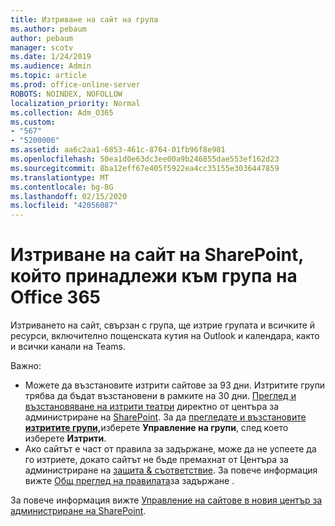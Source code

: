 ```yaml
---
title: Изтриване на сайт на група
ms.author: pebaum
author: pebaum
manager: scotv
ms.date: 1/24/2019
ms.audience: Admin
ms.topic: article
ms.prod: office-online-server
ROBOTS: NOINDEX, NOFOLLOW
localization_priority: Normal
ms.collection: Adm_O365
ms.custom:
- "567"
- "5200006"
ms.assetid: aa6c2aa1-6853-461c-8764-01fb96f8e981
ms.openlocfilehash: 50ea1d0e63dc3ee00a9b246855dae553ef162d23
ms.sourcegitcommit: 8ba12eff67e405f5922ea4cc35155e3036447859
ms.translationtype: MT
ms.contentlocale: bg-BG
ms.lasthandoff: 02/15/2020
ms.locfileid: "42056087"
---
```

# <a name="delete-a-sharepoint-site-that-belongs-to-an-office-365-group"></a>Изтриване на сайт на SharePoint, който принадлежи към група на Office 365

Изтриването на сайт, свързан с група, ще изтрие групата и всичките й ресурси, включително пощенската кутия на Outlook и календара, както и всички канали на Teams.
  
Важно:

- Можете да възстановите изтрити сайтове за 93 дни. Изтритите групи трябва да бъдат възстановени в рамките на 30 дни. [Преглед и възстановяване на изтрити театри](https://admin.microsoft.com/sharepoint?page=recyclebin&modern=true) директно от центъра за администриране на [SharePoint](https://admin.microsoft.com/sharepoint?page=home&modern=true). За да [прегледате и възстановите **изтритите групи,**](https://outlook.office.com/people/group/deleted)изберете **Управление на групи**, след което изберете **Изтрити**.
- Ако сайтът е част от правила за задържане, може да не успеете да го изтриете, докато сайтът не бъде премахнат от Центъра за администриране на [защита & съответствие](https://protection.office.com/?rfr=AdminCenter#/retention). За повече информация вижте [Общ преглед на правилата](https://docs.microsoft.com/office365/securitycompliance/retention-policies#content-in-onedrive-accounts-and-sharepoint-sites)за задържане .
  
За повече информация вижте [Управление на сайтове в новия център за администриране на SharePoint](https://docs.microsoft.com/sharepoint/manage-sites-in-new-admin-center).
